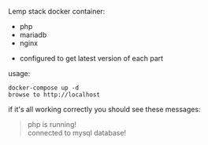 Lemp stack docker container:
 * php
 * mariadb
 * nginx

 

 - configured to get latest version of each part



 usage:

    docker-compose up -d
    browse to http://localhost

  
if it's all working correctly you should see these messages:

>   php is running!   
>   connected to mysql database!
